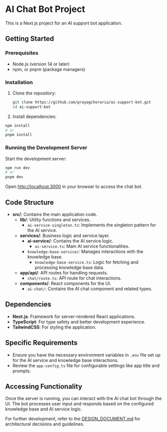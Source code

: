 # AI Chat Bot Project

This is a Next.js project for an AI support bot application.

## Getting Started

### Prerequisites

- Node.js (version 14 or later)
- npm, or pnpm (package managers)

### Installation

1. Clone the repository:

   ```bash
   git clone https://github.com/prayagchoraria/ai-support-bot.git
   cd ai-support-bot
   ```

2. Install dependencies:

```bash
npm install
# or
pnpm install
```

### Running the Development Server

Start the development server:

```bash
npm run dev
# or
pnpm dev
```

Open [http://localhost:3000](http://localhost:3000) in your browser to access the chat bot.

## Code Structure

- **src/**: Contains the main application code.
  - **lib/**: Utility functions and services.
    - `ai-service-singleton.ts`: Implements the singleton pattern for the AI service.
  - **services/**: Business logic and service layer.
    - **ai-service/**: Contains the AI service logic.
      - `ai-service.ts`: Main AI service functionalities.
    - `knowledge-base-service/`: Manages interactions with the knowledge base.
      - `knowledge-base-service.ts`: Logic for fetching and processing knowledge base data.
  - **app/api/**: API routes for handling requests.
    - `chat/route.ts`: API route for chat interactions.
  - **components/**: React components for the UI.
    - `ai-chat/`: Contains the AI chat component and related types.

## Dependencies

- **Next.js**: Framework for server-rendered React applications.
- **TypeScript**: For type safety and better development experience.
- **TailwindCSS**: For styling the application.

## Specific Requirements

- Ensure you have the necessary environment variables in `.env` file set up for the AI service and knowledge base interactions.
- Review the `app-config.ts` file for configurable settings like app title and prompts.

## Accessing Functionality

Once the server is running, you can interact with the AI chat bot through the UI. The bot processes user input and responds based on the configured knowledge base and AI service logic.

For further development, refer to the [DESIGN_DOCUMENT.md](./DESIGN_DOCUMENT.md) for architectural decisions and guidelines.
